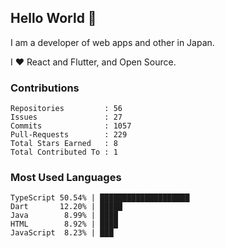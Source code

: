 ## Hello World 👋

I am a developer of web apps and other in Japan.

I ❤️ React and Flutter, and Open Source.

### Contributions

<!-- contributions start -->

    Repositories         : 56
    Issues               : 27
    Commits              : 1057
    Pull-Requests        : 229
    Total Stars Earned   : 8
    Total Contributed To : 1

<!-- contributions end -->

### Most Used Languages

<!-- most-used-languages start -->

    TypeScript 50.54% | ████████████████████
    Dart       12.20% | █████
    Java        8.99% | ████
    HTML        8.92% | ████
    JavaScript  8.23% | ███

<!-- most-used-languages end -->
